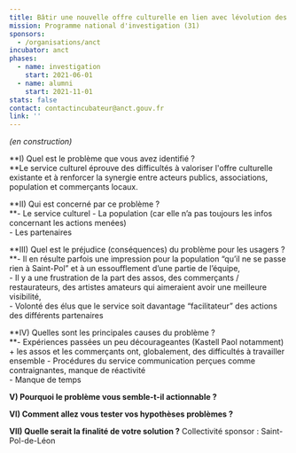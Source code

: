 ```yaml
---
title: Bâtir une nouvelle offre culturelle en lien avec lévolution des locaux du cinéma associatif local
mission: Programme national d'investigation (31)
sponsors:
  - /organisations/anct
incubator: anct
phases:
  - name: investigation
    start: 2021-06-01
  - name: alumni
    start: 2021-11-01
stats: false
contact: contactincubateur@anct.gouv.fr
link: ''
---
```

_(en construction)_

**I) Quel est le problème que vous avez identifié ?  
**Le service culturel éprouve des difficultés à valoriser l'offre culturelle existante et à renforcer la synergie entre acteurs publics, associations, population et commerçants locaux. 

**II) Qui est concerné par ce problème ?  
**\- Le service culturel \- La population (car elle n’a pas toujours les infos concernant les actions menées)  
\- Les partenaires

**III) Quel est le préjudice (conséquences) du problème pour les usagers ?  
**\- Il en résulte parfois une impression pour la population “qu’il ne se passe rien à Saint-Pol” et à un essoufflement d’une partie de l’équipe,  
\- Il y a une frustration de la part des assos, des commerçants / restaurateurs, des artistes amateurs qui aimeraient avoir une meilleure visibilité,  
\- Volonté des élus que le service soit davantage “facilitateur” des actions des différents partenaires

**IV) Quelles sont les principales causes du problème ?  
**\- Expériences passées un peu décourageantes (Kastell Paol notamment)  + les assos et les commerçants ont, globalement, des difficultés à travailler ensemble \- Procédures du service communication perçues comme contraignantes, manque de réactivité  
\- Manque de temps

**V) Pourquoi le problème vous semble-t-il actionnable ?**

**VI) Comment allez vous tester vos hypothèses problèmes ?**

**VII) Quelle serait la finalité de votre solution ?**
Collectivité sponsor : Saint-Pol-de-Léon
